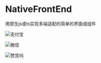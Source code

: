 # NativeFrontEnd
用原生js或ts实现多端适配的简单的界面或组件



![支付宝](https://github.com/ZhuTaoJu/NativeFrontEnd/assets/40855714/7501af01-2b70-4d81-b66a-39c266d35b6a) 

![微信](https://github.com/ZhuTaoJu/NativeFrontEnd/assets/40855714/6af4539b-7277-4dde-a175-ee7888d8d74b)

![赞赏吗](https://github.com/ZhuTaoJu/NativeFrontEnd/assets/40855714/16d4d96c-3a89-4a7b-8852-19bed6529f52)
